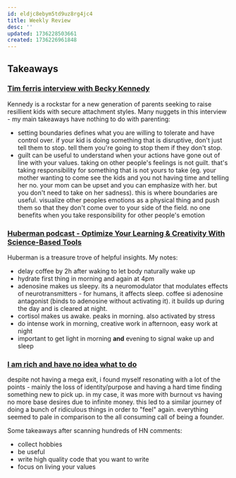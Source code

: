 ```yaml
---
id: eldjc8ebym5td9uz8rg4jc4
title: Weekly Review
desc: ''
updated: 1736228503661
created: 1736226961848
---
```


## Takeaways

### [Tim ferris interview with Becky Kennedy](https://overcast.fm/+AAKebv5QngU)

Kennedy is a rockstar for a new generation of parents seeking to raise resillient kids with secure attachment styles. Many nuggets in this interview - my main takeaways have nothing to do with parenting:
- setting boundaries defines what you are willing to tolerate and have control over. if your kid is doing something that is disruptive, don't just tell them to stop. tell them you're going to stop them if they don't stop. 
- guilt can be useful to understand when your actions have gone out of line with your values. taking on other people's feelings is not guilt. that's taking responsibility for something that is not yours to take (eg. your mother wanting to come see the kids and you not having time and telling her no. your mom can be upset and  you can emphasize with her. but you don't need to take on her sadness). this is where boundaries are useful. visualize other peoples emotions as a physical thing and push them so that they don't come over to your side of the field. no one benefits when you take responsibility for other people's emotion

### [Huberman podcast - Optimize Your Learning & Creativity With Science-Based Tools](https://overcast.fm/+AA2-B8W8Y04)

Huberman is a treasure trove of helpful insights. My notes:
- delay coffee by 2h after waking to let body naturally wake up
- hydrate first thing in morning and again at 4pm
- adenosine makes us sleepy. its a neuromodulator that modulates effects of neurotransmitters - for humans, it affects sleep. coffee si adenosine antagonist (binds to adenosine without activating it). it builds up during the day and is cleared at night.
- cortisol makes us awake. peaks in morning. also activated by stress
- do intense work in morning, creative work in afternoon, easy work at night
- important to get light in morning **and** evening to signal wake up and sleep

### [I am rich and have no idea what to do](https://news.ycombinator.com/item?id=42579873)

despite not having a mega exit, i found myself resonating with a lot of the points - mainly the loss of identity/purpose and having a hard time finding something new to pick up. in my case, it was more with burnout vs having no more base desires due to infinite money. this led to a similar journey of doing a bunch of ridiculous things in order to "feel" again. everything seemed to pale in comparison to the all consuming call of being a founder. 

Some takeaways after scanning hundreds of HN comments:
- collect hobbies
- be useful
- write high quality code that you want to write
- focus on living your values

